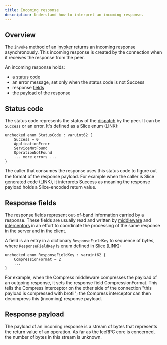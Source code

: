 ```yaml
---
title: Incoming response
description: Understand how to interpret an incoming response.
---
```


## Overview

The `invoke` method of an [invoker](invocation-pipeline#the-invoker-abstraction) returns an incoming response
asynchronously. This incoming response is created by the connection when it receives the response from the peer.

An incoming response holds:

- a [status code](#status-code)
- an error message, set only when the status code is not Success
- response [fields](#response-fields)
- the [payload](#response-payload) of the response

## Status code

The status code represents the status of the [dispatch](../dispatch/dispatch-pipeline#definition) by the peer. It can be
`Success` or an error. It's defined as a Slice enum (LINK):

```slice
unchecked enum StatusCode : varuint62 {
    Success = 0
    ApplicationError
    ServiceNotFound
    OperationNotFound
    ... more errors ...
}
```

The caller that consumes the response uses this status code to figure out the format of the response payload. For
example when the caller is Slice generated code (LINK), it interprets Success as meaning the response payload holds a
Slice-encoded return value.

## Response fields

The response fields represent out-of-band information carried by a response. These fields are usually read and written
by [middleware](../dispatch/middleware) and [interceptors](interceptor) in an effort to coordinate the processing of the
same response in the server and in the client.

A field is an entry in a dictionary `ResponseFieldKey` to sequence of bytes, where `ResponseFieldKey` is enum defined in
Slice (LINK):

```slice
unchecked enum ResponseFieldKey : varuint62 {
    CompressionFormat = 2
    ...
}
```

For example, when the Compress middleware compresses the payload of an outgoing response, it sets the response field
CompressionFormat. This tells the Compress interceptor on the other side of the connection "this payload is compressed
with brotli"; the Compress interceptor can then decompress this (incoming) response payload.

## Response payload

The payload of an incoming response is a stream of bytes that represents the return value of an operation. As far as the
IceRPC core is concerned, the number of bytes in this stream is unknown.
